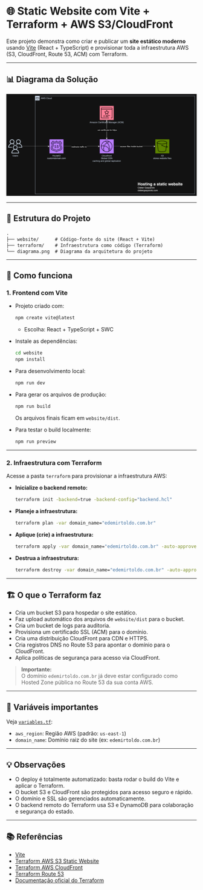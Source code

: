 # 🌐 Static Website com Vite + Terraform + AWS S3/CloudFront

Este projeto demonstra como criar e publicar um **site estático moderno** usando [Vite](https://vitejs.dev/) (React + TypeScript) e provisionar toda a infraestrutura AWS (S3, CloudFront, Route 53, ACM) com Terraform.

---

## 📊 Diagrama da Solução

![Diagrama da Arquitetura](07-static-website/diagram.png)

---

## 📁 Estrutura do Projeto

```
.
├── website/      # Código-fonte do site (React + Vite)
├── terraform/    # Infraestrutura como código (Terraform)
└── diagrama.png  # Diagrama da arquitetura do projeto
```

---

## 🚀 Como funciona

### 1. Frontend com Vite

- Projeto criado com:

  ```sh
  npm create vite@latest
  ```

  - Escolha: React + TypeScript + SWC

- Instale as dependências:

  ```sh
  cd website
  npm install
  ```

- Para desenvolvimento local:

  ```sh
  npm run dev
  ```

- Para gerar os arquivos de produção:

  ```sh
  npm run build
  ```

  Os arquivos finais ficam em `website/dist`.

- Para testar o build localmente:
  ```sh
  npm run preview
  ```

---

### 2. Infraestrutura com Terraform

Acesse a pasta `terraform` para provisionar a infraestrutura AWS:

- **Inicialize o backend remoto:**

  ```sh
  terraform init -backend=true -backend-config="backend.hcl"
  ```

- **Planeje a infraestrutura:**

  ```sh
  terraform plan -var domain_name="edemirtoldo.com.br"
  ```

- **Aplique (crie) a infraestrutura:**

  ```sh
  terraform apply -var domain_name="edemirtoldo.com.br" -auto-approve
  ```

- **Destrua a infraestrutura:**
  ```sh
  terraform destroy -var domain_name="edemirtoldo.com.br" -auto-approve
  ```

---

## 🏗️ O que o Terraform faz

- Cria um bucket S3 para hospedar o site estático.
- Faz upload automático dos arquivos de `website/dist` para o bucket.
- Cria um bucket de logs para auditoria.
- Provisiona um certificado SSL (ACM) para o domínio.
- Cria uma distribuição CloudFront para CDN e HTTPS.
- Cria registros DNS no Route 53 para apontar o domínio para o CloudFront.
- Aplica políticas de segurança para acesso via CloudFront.

> **Importante:**  
> O domínio `edemirtoldo.com.br` já deve estar configurado como Hosted Zone pública no Route 53 da sua conta AWS.

---

## 📝 Variáveis importantes

Veja [`variables.tf`](terraform/variables.tf):

- `aws_region`: Região AWS (padrão: `us-east-1`)
- `domain_name`: Domínio raiz do site (ex: `edemirtoldo.com.br`)

---

## 💡 Observações

- O deploy é totalmente automatizado: basta rodar o build do Vite e aplicar o Terraform.
- O bucket S3 e CloudFront são protegidos para acesso seguro e rápido.
- O domínio e SSL são gerenciados automaticamente.
- O backend remoto do Terraform usa S3 e DynamoDB para colaboração e segurança do estado.

---

## 📚 Referências

- [Vite](https://vitejs.dev/)
- [Terraform AWS S3 Static Website](https://registry.terraform.io/providers/hashicorp/aws/latest/docs/resources/s3_bucket)
- [Terraform AWS CloudFront](https://registry.terraform.io/providers/hashicorp/aws/latest/docs/resources/cloudfront_distribution)
- [Terraform Route 53](https://registry.terraform.io/providers/hashicorp/aws/latest/docs/resources/route53_record)
- [Documentação oficial do Terraform](https://developer.hashicorp.com/terraform/docs)
